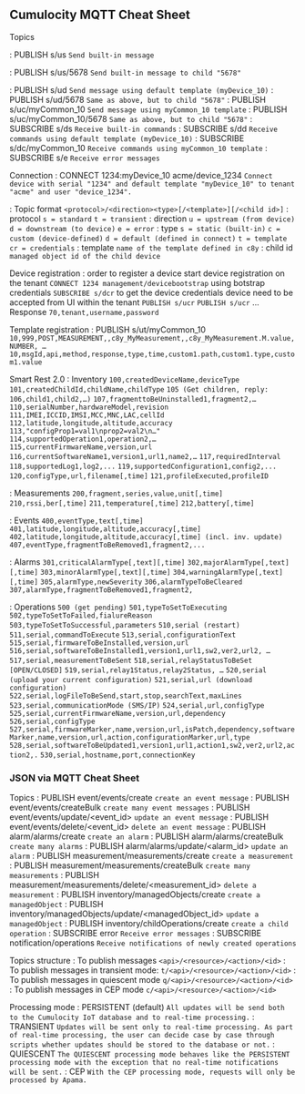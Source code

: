 ## Cumulocity MQTT Cheat Sheet 
Topics

: PUBLISH s/us
   `Send built-in message`

: PUBLISH s/us/5678
   `Send built-in message to child "5678"`

: PUBLISH s/ud
   `Send message using default template (myDevice_10)`
  : PUBLISH s/ud/5678
   `Same as above, but to child "5678"`
  : PUBLISH s/uc/myCommon_10
   `Send message using myCommon_10 template`
  : PUBLISH s/uc/myCommon_10/5678
   `Same as above, but to child "5678"`
  : SUBSCRIBE s/ds
   `Receive built-in commands`
  : SUBSCRIBE s/dd
   `Receive commands using default template (myDevice_10)`
  : SUBSCRIBE s/dc/myCommon_10
   `Receive commands using myCommon_10 template`
  : SUBSCRIBE s/e
   `Receive error messages`

Connection
: CONNECT 1234:myDevice_10 acme/device_1234
 `Connect device with serial "1234" and default template "myDevice_10" to tenant "acme" and user "device_1234". `

: Topic format
 `<protocol>/<direction><type>[/<template>][/<child id>]`
: protocol
 `s = standard`
 `t = transient`
: direction
 `u = upstream (from device)`
 `d = downstream (to device)`
 `e = error`
: type
 `s = static (built-in)`
 `c = custom (device-defined)`
 `d = default (defined in connect)`
 `t = template`
 `cr = credentials`
: template
 `name of the template defined in c8y`
: child id
 `managed object id of the child device`

Device registration
: order to register a device
 start device registration on the tenant
 `CONNECT 1234 management/devicebootstrap` using botstrap credentials
 `SUBSCRIBE s/dcr` to get the device credentials
 device need to be accepted from UI within the tenant
 `PUBLISH s/ucr`
 `PUBLISH s/ucr`
…
 Response
 `70,tenant,username,password`

 Template registration
: PUBLISH s/ut/myCommon_10
 `10,999,POST,MEASUREMENT,,c8y_MyMeasurement,,c8y_MyMeasurement.M.value,NUMBER, …`
 `10,msgId,api,method,response,type,time,custom1.path,custom1.type,custom1.value`

 Smart Rest 2.0
: Inventory
 `100,createdDeviceName,deviceType`
 `101,createdChildId,childName,childType`
 `105 (Get children, reply: 106,child1,child2,…)`
 `107,fragmenttoBeUninstalled1,fragment2,…`
 `110,serialNumber,hardwareModel,revision`
 `111,IMEI,ICCID,IMSI,MCC,MNC,LAC,cellId`
 `112,latitude,longitude,altitude,accuracy`
 `113,"configProp1=val1\nprop2=val2\n…"`
 `114,supportedOperation1,operation2,…`
 `115,currentFirmwareName,version,url`
 `116,currentSoftwareName1,version1,url1,name2,…`
 `117,requiredInterval `
 `118,supportedLog1,log2,...`
 `119,supportedConfiguration1,config2,...`
 `120,configType,url,filename[,time]`
 `121,profileExecuted,profileID`

: Measurements
 `200,fragment,series,value,unit[,time]`
 `210,rssi,ber[,time]`
 `211,temperature[,time]`
 `212,battery[,time] `

: Events
 `400,eventType,text[,time]`
 `401,latitude,longitude,altitude,accuracy[,time]`
 `402,latitude,longitude,altitude,accuracy[,time] (incl. inv. update)`
 `407,eventType,fragmentToBeRemoved1,fragment2,...`

: Alarms
 `301,criticalAlarmType[,text][,time]`
 `302,majorAlarmType[,text][,time]`
 `303,minorAlarmType[,text][,time]`
 `304,warningAlarmType[,text][,time]`
 `305,alarmType,newSeverity`
 `306,alarmTypeToBeCleared`
 `307,alarmType,fragmentToBeRemoved1,fragment2,`

: Operations
 `500 (get pending)`
 `501,typeToSetToExecuting`
 `502,typeToSetToFailed,fialureReason`
 `503,typeToSetToSuccessful,parameters`
 `510,serial (restart)`
 `511,serial,commandToExecute`
 `513,serial,configurationText`
 `515,serial,firmwareToBeInstalled,version,url`
 `516,serial,softwareToBeInstalled1,version1,url1,sw2,ver2,url2, …`
 `517,serial,measurementToBeSent`
 `518,serial,relayStatusToBeSet [OPEN/CLOSED]`
 `519,serial,relay1Status,relay2Status, …`
 `520,serial (upload your current configuration)`
 `521,serial,url (download configuration)`
 `522,serial,logFileToBeSend,start,stop,searchText,maxLines`
 `523,serial,communicationMode (SMS/IP)`
 `524,serial,url,configType`
 `525,serial,currentFirmwareName,version,url,dependency`
 `526,serial,configType`
 `527,serial,firmwareMarker,name,version,url,isPatch,dependency,softwareMarker,name,version,url,action,configurationMarker,url,type`
 `528,serial,softwareToBeUpdated1,version1,url1,action1,sw2,ver2,url2,action2,.`
 `530,serial,hostname,port,connectionKey`

### JSON via MQTT Cheat Sheet
Topics
: PUBLISH event/events/create
`create an event message`
: PUBLISH event/events/createBulk
`create many event messages`
: PUBLISH event/events/update/<event_id>
`update an event message`
: PUBLISH event/events/delete/<event_id>
`delete an event message`
: PUBLISH alarm/alarms/create
`create an alarm`
: PUBLISH alarm/alarms/createBulk
`create many alarms`
: PUBLISH alarm/alarms/update/<alarm_id>
`update an alarm`
: PUBLISH measurement/measurements/create
`create a measurement`
: PUBLISH measurement/measurements/createBulk
`create many measurements`
: PUBLISH measurement/measurements/delete/<measurement_id>
`delete a measurement`
: PUBLISH inventory/managedObjects/create
`create a managedObject`
: PUBLISH inventory/managedObjects/update/<managedObject_id>
`update a managedObject`
: PUBLISH inventory/childOperations/create
`create a child operation`
: SUBSCRIBE error
`Receive error messages`
: SUBSCRIBE notification/operations
`Receive notifications of newly created operations`

Topics structure 
: To publish messages
`<api>/<resource>/<action>/<id>`
: To publish messages in transient mode:
`t/<api>/<resource>/<action>/<id>`
: To publish messages in quiescent mode
`q/<api>/<resource>/<action>/<id>`
: To publish messages in CEP mode
`c/<api>/<resource>/<action>/<id>`

Processing mode
: PERSISTENT (default)
`All updates will be send both to the Cumulocity IoT database and to real-time processing.`
: TRANSIENT
`Updates will be sent only to real-time processing. As part of real-time processing, the user can decide case by case through scripts whether updates should be stored to the database or not.`
: QUIESCENT
`The QUIESCENT processing mode behaves like the PERSISTENT processing mode with the exception that no real-time notifications will be sent.`
: CEP
`With the CEP processing mode, requests will only be processed by Apama.`

